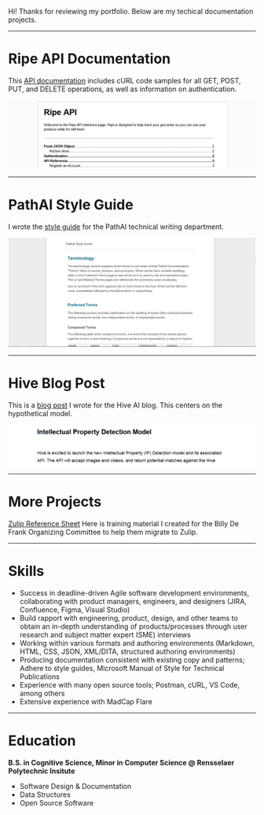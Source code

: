 Hi! Thanks for reviewing my portfolio. Below are my techical documentation projects.

---

# Ripe API Documentation 

This [API documentation](/pdf/chris-lino-sample-1.pdf) includes cURL code samples for all GET, POST, PUT, and DELETE operations, as well as information on authentication.

<img src="images/ripe-api.png?raw=true"/>

---

# PathAI Style Guide

I wrote the [style guide](/pdf/chris-lino-sample-2.pdf) for the PathAI technical writing department.

<img src="images/style-guide.PNG?raw=true"/>

---

# Hive Blog Post

This is a [blog post](/pdf/chris-lino-sample-3.pdf) I wrote for the Hive AI blog. This centers on the hypothetical model.

<img src="images/hive-blog-post.png?raw=true"/>

---

# More Projects

[Zulip Reference Sheet](/pdf/chris-lino-sample-4.pdf) Here is training material I created for the Billy De Frank Organizing Committee to help them migrate to Zulip.

---

# Skills

- Success in deadline-driven Agile software development environments, collaborating with product managers, engineers, and designers (JIRA, Confluence, Figma, Visual Studio)
- Build rapport with engineering, product, design, and other teams to obtain an in-depth understanding of products/processes through user research and subject matter expert (SME) interviews
- Working within various formats and authoring environments (Markdown, HTML, CSS, JSON, XML/DITA, structured authoring environments)
- Producing documentation consistent with existing copy and patterns; Adhere to style guides, Microsoft Manual of Style for Technical Publications
- Experience with many open source tools; Postman, cURL, VS Code, among others
- Extensive experience with MadCap Flare

---

# Education

**B.S. in Cognitive Science, Minor in Computer Science @ Rensselaer Polytechnic Insitute**

- Software Design & Documentation
- Data Structures
- Open Source Software